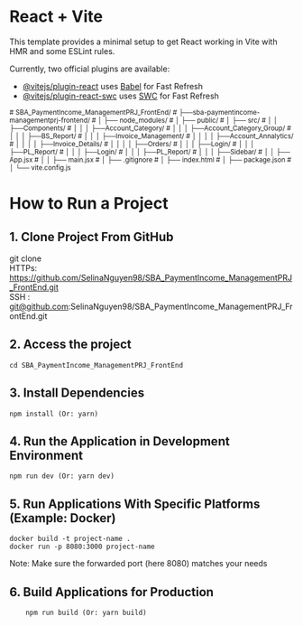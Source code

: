 # React + Vite

This template provides a minimal setup to get React working in Vite with HMR and some ESLint rules.

Currently, two official plugins are available:

- [@vitejs/plugin-react](https://github.com/vitejs/vite-plugin-react/blob/main/packages/plugin-react/README.md) uses [Babel](https://babeljs.io/) for Fast Refresh
- [@vitejs/plugin-react-swc](https://github.com/vitejs/vite-plugin-react-swc) uses [SWC](https://swc.rs/) for Fast Refresh
<sub>
# SBA_PaymentIncome_ManagementPRJ_FrontEnd/
# ├──sba-paymentincome-managementprj-frontend/
# │   ├── node_modules/
# │   ├── public/
# │   ├── src/
# │   │   ├──Components/
# │   │   │  ├──Account_Category/
# │   │   │  ├──Account_Category_Group/
# │   │   │  ├──BS_Report/
# │   │   │  ├──Invoice_Management/
# │   │   │  │  ├──Account_Annalytics/
# │   │   │  │  ├──Invoice_Details/
# │   │   │  │  ├──Orders/
# │   │   │  ├──Login/
# │   │   │  ├──PL_Report/
# │   │   │  ├──Login/
# │   │   │  ├──PL_Report/
# │   │   │  ├──Sidebar/
# │   │   ├── App.jsx
# │   │   ├── main.jsx
# │   ├── .gitignore
# │   ├── index.html
# │   ├── package.json
# │   └── vite.config.js
</sub>

# How to Run a Project
## 1. Clone Project From GitHub
git clone  
HTTPs: https://github.com/SelinaNguyen98/SBA_PaymentIncome_ManagementPRJ_FrontEnd.git  
SSH  : git@github.com:SelinaNguyen98/SBA_PaymentIncome_ManagementPRJ_FrontEnd.git  
## 2. Access the project
    cd SBA_PaymentIncome_ManagementPRJ_FrontEnd
## 3. Install Dependencies
    npm install (Or: yarn)
## 4. Run the Application in Development Environment
    npm run dev (Or: yarn dev)
## 5. Run Applications With Specific Platforms (Example: Docker)
    docker build -t project-name .
    docker run -p 8080:3000 project-name
   Note: Make sure the forwarded port (here 8080) matches your needs
## 6. Build Applications for Production
        npm run build (Or: yarn build)


